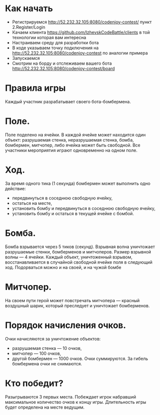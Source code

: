# Как начать
- Регистрируемся http://52.232.32.105:8080/codenjoy-contest/ пункт 2.Register/Login
- Качаем клиента https://github.com/IzhevskCodeBattle/clients в той технологии которая вам интересна
- Настраиваем среду для разработки бота 
- В коде указываем точку подключения на http://52.232.32.105:8080/codenjoy-contest по аналогии примера
- Запускаемся
- Смотрим на борду и отслеживаем вашего бота http://52.232.32.105:8080/codenjoy-contest/board

# Правила игры
Каждый участник разрабатывает своего бота-бомбермена. 
# Поле. 
Поле поделено на ячейки. В каждой ячейке может находится один объект: разрушаемая стенка, неразрушаемая стенка, бомба, бомбермен, митчопер, либо ячейка может быть свободной. Все участники мероприятия играют одновременно на одном поле.
# Ход. 
За время одного тика (1 секунда) бомбермен может выполнить одно действие: 
- передвинуться в соседнюю свободную ячейку,
- остаться на месте,
- установить бомбу и передвинуться в соседнюю свободную ячейку,
- установить бомбу и остаться в текущей ячейке с бомбой.
# Бомба. 
Бомба взрывается через 5 тиков (секунд). Взрывная волна уничтожает разрушаемые стенки, бомберменов и митчоперов. Размер взрывной волны — 4 ячейки. Каждый объект, уничтоженный взрывом, восстанавливается в случайной свободной ячейке поля в следующий ход. Подорваться можно и на своей, и на чужой бомбе
# Митчопер. 
На своем пути герой может повстречать митчопера — красный воздушный шарик, который преследует и уничтожает бомберменов.
# Порядок начисления очков. 
Очки начисляются за уничтожение объектов: 
- разрушаемая стенка — 10 очков, 
- митчопер — 100 очков, 
- другой бомбермен — 1000 очков. 
Очки суммируются. За гибель бомбермена очки не снимаются. 
# Кто победит?
Разыгрываются 3 первых места.
Побеждает игрок набравший максимальное количество очков к концу игры. 
Длительность игры будет определена на месте ведущим.
